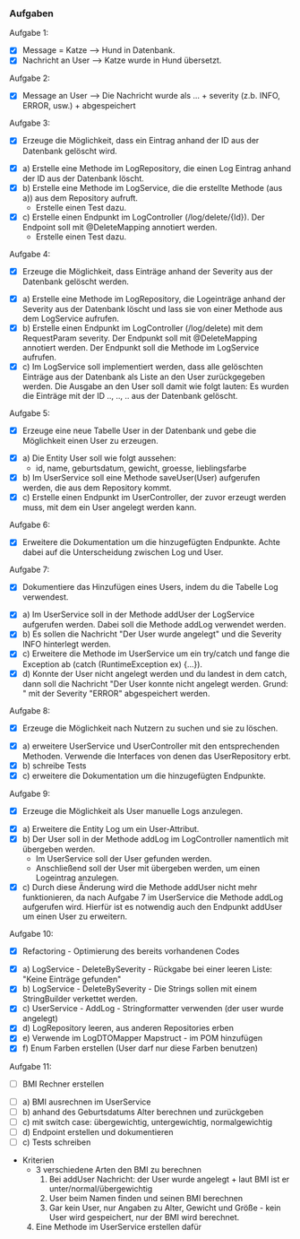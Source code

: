 

### Aufgaben
Aufgabe 1:
- [x] Message = Katze --> Hund in Datenbank.
- [x] Nachricht an User --> Katze wurde in Hund übersetzt.

Aufgabe 2:
- [x] Message an User --> Die Nachricht wurde als ... + severity (z.b. INFO, ERROR, usw.) + abgespeichert

Aufgabe 3:
- [x] Erzeuge die Möglichkeit, dass ein Eintrag anhand der ID aus der Datenbank gelöscht wird.
* [x] a) Erstelle eine Methode im LogRepository, die einen Log Eintrag anhand der ID aus der Datenbank löscht.
* [x] b) Erstelle eine Methode im LogService, die die erstellte Methode (aus a)) aus dem Repository aufruft.
    * Erstelle einen Test dazu.
* [x] c) Erstelle einen Endpunkt im LogController (/log/delete/{Id}). Der Endpoint soll mit @DeleteMapping annotiert werden.
    * Erstelle einen Test dazu.

Aufgabe 4:
- [x] Erzeuge die Möglichkeit, dass Einträge anhand der Severity aus der Datenbank gelöscht werden.
* [x] a) Erstelle eine Methode im LogRepository, die Logeinträge anhand der Severity aus der Datenbank löscht und lass sie von einer Methode aus dem LogService aufrufen.
* [x] b) Erstelle einen Endpunkt im LogController (/log/delete) mit dem RequestParam severity. Der Endpunkt soll mit @DeleteMapping annotiert werden. Der Endpunkt soll die Methode im LogService aufrufen.
* [x] c) Im LogService soll implementiert werden, dass alle gelöschten Einträge aus der Datenbank als Liste an den User zurückgegeben werden. Die Ausgabe an den User soll damit wie folgt lauten: Es wurden die Einträge mit der ID .., .., .. aus der Datenbank gelöscht.

Aufgabe 5:
- [x] Erzeuge eine neue Tabelle User in der Datenbank und gebe die Möglichkeit einen User zu erzeugen.
* [x] a) Die Entity User soll wie folgt aussehen:
    * id, name, geburtsdatum, gewicht, groesse, lieblingsfarbe
* [x] b) Im UserService soll eine Methode saveUser(User) aufgerufen werden, die aus dem Repository kommt.
* [x] c) Erstelle einen Endpunkt im UserController, der zuvor erzeugt werden muss, mit dem ein User angelegt werden kann.

Aufgabe 6:
- [x] Erweitere die Dokumentation um die hinzugefügten Endpunkte. Achte dabei auf die Unterscheidung zwischen Log und User.

Aufgabe 7:
- [x] Dokumentiere das Hinzufügen eines Users, indem du die Tabelle Log verwendest.
* [x] a) Im UserService soll in der Methode addUser der LogService aufgerufen werden. Dabei soll die Methode addLog verwendet werden.
* [x] b) Es sollen die Nachricht "Der User <username> wurde angelegt" und die Severity INFO hinterlegt werden.
* [x] c) Erweitere die Methode im UserService um ein try/catch und fange die Exception ab (catch (RuntimeException ex) {...}).
* [x] d) Konnte der User nicht angelegt werden und du landest in dem catch, dann soll die Nachricht "Der User <username> konnte nicht angelegt werden. Grund: <exception>" mit der Severity "ERROR" abgespeichert werden.

Aufgabe 8:
- [x] Erzeuge die Möglichkeit nach Nutzern zu suchen und sie zu löschen.
* [x] a) erweitere UserService und UserController mit den entsprechenden Methoden. Verwende die Interfaces von denen das UserRepository erbt.
* [x] b) schreibe Tests
* [x] c) erweitere die Dokumentation um die hinzugefügten Endpunkte.

Aufgabe 9:
- [x] Erzeuge die Möglichkeit als User manuelle Logs anzulegen.
* [x] a) Erweitere die Entity Log um ein User-Attribut.
* [x] b) Der User soll in der Methode addLog im LogController namentlich mit übergeben werden.
    * Im UserService soll der User gefunden werden.
    * Anschließend soll der User mit übergeben werden, um einen Logeintrag anzulegen.
* [x] c) Durch diese Änderung wird die Methode addUser nicht mehr funktionieren, da nach Aufgabe 7 im UserService die Methode addLog aufgerufen wird. Hierfür ist es notwendig auch den Endpunkt addUser um einen User zu erweitern.

Aufgabe 10:
- [x] Refactoring - Optimierung des bereits vorhandenen Codes
* [x] a) LogService - DeleteBySeverity - Rückgabe bei einer leeren Liste: "Keine Einträge gefunden"
* [x] b) LogService - DeleteBySeverity - Die Strings sollen mit einem StringBuilder verkettet werden.
* [x] c) UserService - AddLog - Stringformatter verwenden (der user wurde angelegt)
* [x] d) LogRepository leeren, aus anderen Repositories erben
* [x] e) Verwende im LogDTOMapper Mapstruct - im POM hinzufügen
* [x] f) Enum Farben erstellen (User darf nur diese Farben benutzen)

Aufgabe 11:
- [ ] BMI Rechner erstellen
* [ ] a) BMI ausrechnen im UserService
* [ ] b) anhand des Geburtsdatums Alter berechnen und zurückgeben
* [ ] c) mit switch case: übergewichtig, untergewichtig, normalgewichtig
* [ ] d) Endpoint erstellen und dokumentieren
* [ ] c) Tests schreiben
* Kriterien
  * 3 verschiedene Arten den BMI zu berechnen
    1. Bei addUser Nachricht: der User wurde angelegt + laut BMI ist er unter/normal/übergewichtig
    2. User beim Namen finden und seinen BMI berechnen
    3. Gar kein User, nur Angaben zu Alter, Gewicht und Größe - kein User wird gespeichert, nur der BMI wird berechnet.
  4. Eine Methode im UserService erstellen dafür
